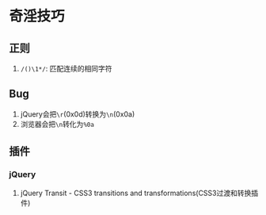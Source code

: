 # 奇淫技巧

## 正则

1. `/()\1*/`: 匹配连续的相同字符

## Bug

1. jQuery会把`\r`(0x0d)转换为`\n`(0x0a)
2. 浏览器会把`\n`转化为`%0a`

## 插件

### jQuery

1. jQuery Transit - CSS3 transitions and transformations(CSS3过渡和转换插件)
